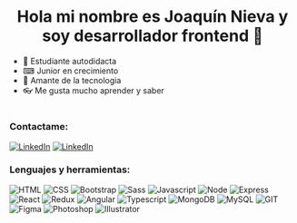 <h1 align="center"> Hola mi nombre es Joaquín Nieva y soy desarrollador frontend 👋 </h1>

- 📖 Estudiante autodidacta
- ⌨ Junior en crecimiento
- 🔌 Amante de la tecnologia
- 👓 Me gusta mucho aprender y saber

#

### Contactame:

[![LinkedIn](https://img.shields.io/badge/LinkedIn-Joaquín%20Nieva-blue?style=flat-square&logo=linkedin)](https://linkedin.com/in/joaquinnieva)
[![LinkedIn](https://img.shields.io/badge/Gmail-joacoo.nieva@gmail.com-blue?style=flat-square&logo=gmail)](mailto:joacoo.nieva@gmail.com)

### Lenguajes y herramientas:

![HTML](https://img.shields.io/badge/-HTML-black?style=flat-square&logo=html5&logoColor=orange)
![CSS](https://img.shields.io/badge/-CSS-black?style=flat-square&logo=css3&logoColor=blue)
![Bootstrap](https://img.shields.io/badge/-Bootstrap-black?style=flat-square&logo=bootstrap)
![Sass](https://img.shields.io/badge/-Sass-black?style=flat-square&logo=sass)
![Javascript](https://img.shields.io/badge/-Javascript-black?style=flat-square&logo=javascript)
![Node](https://img.shields.io/badge/-Node-black?style=flat-square&logo=node.js)
![Express](https://img.shields.io/badge/-express-black?style=flat-square&logo=express)
![React](https://img.shields.io/badge/-React-black?style=flat-square&logo=react)
![Redux](https://img.shields.io/badge/-Redux-black?style=flat-square&logo=redux&logoColor=blue)
![Angular](https://img.shields.io/badge/-Angular-black?style=flat-square&logo=angular&logoColor=red)
![Typescript](https://img.shields.io/badge/-Typescript-black?style=flat-square&logo=typescript&logoColor=blue)
![MongoDB](https://img.shields.io/badge/-MongoDB-black?style=flat-square&logo=mongodb)
![MySQL](https://img.shields.io/badge/-MySQL-black?style=flat-square&logo=mysql)
![GIT](https://img.shields.io/badge/-GIT-black?style=flat-square&logo=git)
\
 ![Figma](https://img.shields.io/badge/-Figma-black?style=flat-square&logo=figma)
![Photoshop](https://img.shields.io/badge/-Photoshop-black?style=flat-square&logo=adobephotoshop)
![Illustrator](https://img.shields.io/badge/-Illustrator-black?style=flat-square&logo=adobeillustrator)
